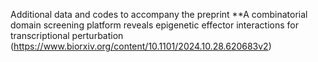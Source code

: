 Additional data and codes to accompany the preprint 
**A combinatorial domain screening platform reveals epigenetic effector interactions for transcriptional perturbation
(https://www.biorxiv.org/content/10.1101/2024.10.28.620683v2)

